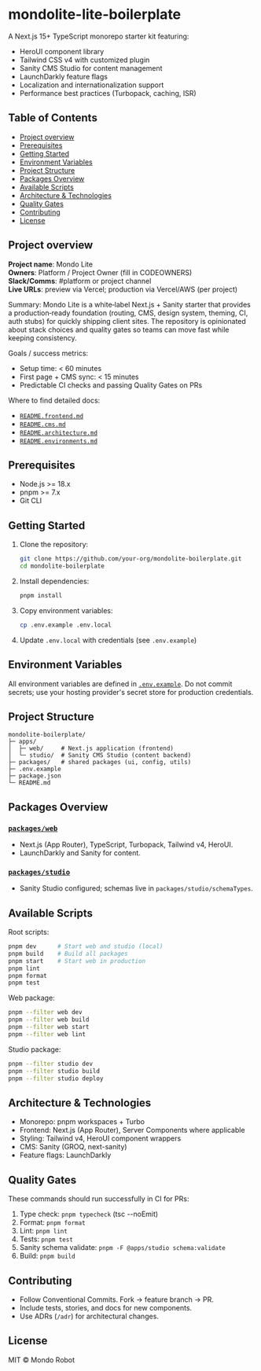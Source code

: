 # mondolite-lite-boilerplate

A Next.js 15+ TypeScript monorepo starter kit featuring:

- HeroUI component library
- Tailwind CSS v4 with customized plugin
- Sanity CMS Studio for content management
- LaunchDarkly feature flags
- Localization and internationalization support
- Performance best practices (Turbopack, caching, ISR)

## Table of Contents

- [Project overview](#project-overview)
- [Prerequisites](#prerequisites)
- [Getting Started](#getting-started)
- [Environment Variables](#environment-variables)
- [Project Structure](#project-structure)
- [Packages Overview](#packages-overview)
- [Available Scripts](#available-scripts)
- [Architecture & Technologies](#architecture-technologies)
- [Quality Gates](#quality-gates)
- [Contributing](#contributing)
- [License](#license)

## Project overview

**Project name**: Mondo Lite  
**Owners**: Platform / Project Owner (fill in CODEOWNERS)  
**Slack/Comms**: #platform or project channel  
**Live URLs**: preview via Vercel; production via Vercel/AWS (per project)

Summary:
Mondo Lite is a white‑label Next.js + Sanity starter that provides a production‑ready foundation (routing, CMS, design system, theming, CI, auth stubs) for quickly shipping client sites. The repository is opinionated about stack choices and quality gates so teams can move fast while keeping consistency.

Goals / success metrics:

- Setup time: < 60 minutes
- First page + CMS sync: < 15 minutes
- Predictable CI checks and passing Quality Gates on PRs

Where to find detailed docs:

- [`README.frontend.md`](README.frontend.md:1)
- [`README.cms.md`](README.cms.md:1)
- [`README.architecture.md`](README.architecture.md:1)
- [`README.environments.md`](README.environments.md:1)

## Prerequisites

- Node.js >= 18.x
- pnpm >= 7.x
- Git CLI

## Getting Started

1. Clone the repository:
   ```bash
   git clone https://github.com/your-org/mondolite-boilerplate.git
   cd mondolite-boilerplate
   ```
2. Install dependencies:
   ```bash
   pnpm install
   ```
3. Copy environment variables:
   ```bash
   cp .env.example .env.local
   ```
4. Update `.env.local` with credentials (see `.env.example`)

## Environment Variables

All environment variables are defined in [`.env.example`](.env.example:1). Do not commit secrets; use your hosting provider's secret store for production credentials.

## Project Structure

```
mondolite-boilerplate/
├─ apps/
│  ├─ web/     # Next.js application (frontend)
│  └─ studio/  # Sanity CMS Studio (content backend)
├─ packages/   # shared packages (ui, config, utils)
├─ .env.example
├─ package.json
└─ README.md
```

## Packages Overview

### [`packages/web`](packages/web:1)

- Next.js (App Router), TypeScript, Turbopack, Tailwind v4, HeroUI.
- LaunchDarkly and Sanity for content.

### [`packages/studio`](packages/studio:1)

- Sanity Studio configured; schemas live in `packages/studio/schemaTypes`.

## Available Scripts

Root scripts:

```bash
pnpm dev      # Start web and studio (local)
pnpm build    # Build all packages
pnpm start    # Start web in production
pnpm lint
pnpm format
pnpm test
```

Web package:

```bash
pnpm --filter web dev
pnpm --filter web build
pnpm --filter web start
pnpm --filter web lint
```

Studio package:

```bash
pnpm --filter studio dev
pnpm --filter studio build
pnpm --filter studio deploy
```

## Architecture & Technologies

- Monorepo: pnpm workspaces + Turbo
- Frontend: Next.js (App Router), Server Components where applicable
- Styling: Tailwind v4, HeroUI component wrappers
- CMS: Sanity (GROQ, next-sanity)
- Feature flags: LaunchDarkly

## Quality Gates

These commands should run successfully in CI for PRs:

1. Type check: `pnpm typecheck` (tsc --noEmit)
2. Format: `pnpm format`
3. Lint: `pnpm lint`
4. Tests: `pnpm test`
5. Sanity schema validate: `pnpm -F @apps/studio schema:validate`
6. Build: `pnpm build`

## Contributing

- Follow Conventional Commits. Fork → feature branch → PR.
- Include tests, stories, and docs for new components.
- Use ADRs (`/adr`) for architectural changes.

## License

MIT © Mondo Robot

